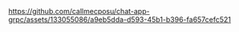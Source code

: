 

https://github.com/callmecposu/chat-app-grpc/assets/133055086/a9eb5dda-d593-45b1-b396-fa657cefc521

